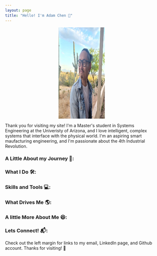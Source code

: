 ```yaml
---
layout: page
title: "Hello! I'm Adam Chen 👋"
---
```

<img 
     style="display: block; 
           margin-left: auto;
           margin-right: auto;
           width: 30%;"
     src="./assets/images/website_photo.jpg" 
     width="300" 
     height="300" 
  />

Thank you for visiting my site! I'm a Master's student in Systems Engineering at the Univeristy of Arizona, and I love intelligent, complex systems that interface with the physical world. I'm an aspiring smart maufacturing engineering, and I'm passionate about the 4th Industrial Revolution.

### A Little About my Journey 🚀:

### What I Do 🛠️:

### Skills and Tools 💻:

### What Drives Me 🌎:

### A little More About Me 😆:

### Lets Connect! 📬:
Check out the left margin for links to my email, LinkedIn page, and Github account. Thanks for visiting! 👋
  
